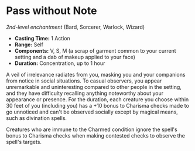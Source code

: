 # Pass without Note

_2nd-level enchantment_ (Bard, Sorcerer, Warlock, Wizard)

- **Casting Time:** 1 Action
- **Range:** Self
- **Components:** V, S, M (a scrap of garment common to your current setting and a dab of makeup applied to your face)
- **Duration:** Concentration, up to 1 hour

A veil of irrelevance radiates from you, masking you and your companions from notice in social situations. To casual observers, you appear unremarkable and uninteresting compared to other people in the setting, and they have difficulty recalling anything noteworthy about your appearance or presence. For the duration, each creature you choose within 30 feet of you (including you) has a +10 bonus to Charisma checks made to go unnoticed and can't be observed socially except by magical means, such as divination spells.

Creatures who are immune to the Charmed condition ignore the spell's bonus to Charisma checks when making contested checks to observe the spell's targets.

